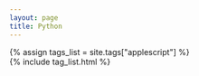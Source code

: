 ```yaml
---
layout: page
title: Python
---
```


{% assign tags_list = site.tags["applescript"] %}  
{% include tag_list.html %}


